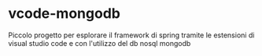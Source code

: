 # vcode-mongodb
Piccolo progetto per esplorare il framework di spring tramite le estensioni di visual studio code e con l'utilizzo del db nosql mongodb
